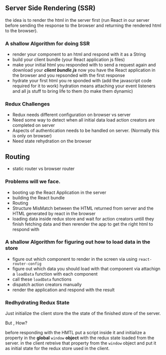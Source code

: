 ## Server Side Rendering (SSR)

the idea is to render the html in the server first (run React in our server before sending the response to the browser and returning the rendered html to the browser).

### A shallow Algorithm for doing SSR

- render your component to an html and respond with it as a String
- build your client bundle (your React application js files)
- make your initial html you responded with to send a request again and download your **_client bundle.js_**
  now you have the React application in the browser and you repsonded with the first response
- hydrate your first html you re sponded with (add the javascript code required for it to work)
  hydration means attaching your event listeners and all js stuff to bring life to them (to make them dynamic)

### Redux Challenges

- Redux needs different configuration on browser vs server
- Need some way to detect when all initial data load action creators are completed on server
- Aspects of authentication needs to be handled on server. (Normally this is only on browser)
- Need state rehydration on the browser

## Routing

- static router vs browser router

### Problems will we face.

- booting up the React Application in the server
- building the React bundle
- Routing
- Structure MisMatch between the HTML returned from server and the HTML generated by react in the browser
- loading data inside redux store and wait for action creators untill they finish fetching data and then rerender the app to get the right html to respond with

### A shallow Algorithm for figuring out how to load data in the store

- figure out which component to render in the screen via using `react-router-config`
- figure out which data you should load with that component via attachign a `loadData` function with each component
- call these `loadData` functions
- dispatch action creators manually
- render the application and respond with the result

### Redhydrating Redux State

Just initialize the client store the the state of the finished store of the server.

But , How?

before responding with the HMTL put a script inside it and initialize a property in the **global** `window` **object** with the redux state loaded from the server.
in the client retreive that property from the `window` object and put it as initial state for the redux store used in the client.
